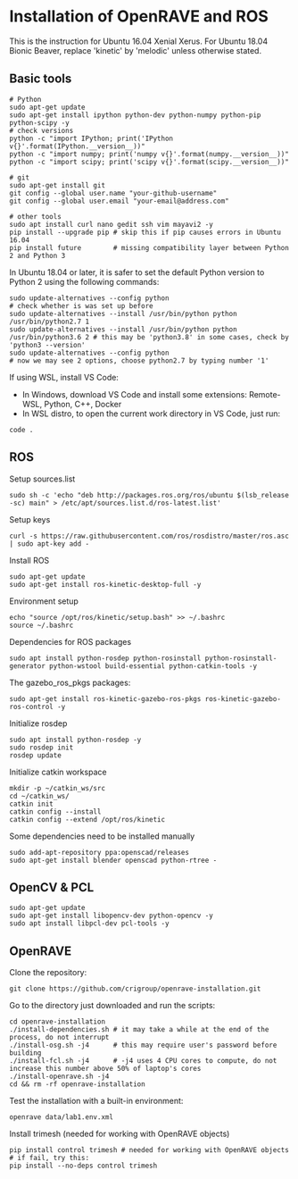 # Installation of OpenRAVE and ROS
This is the instruction for Ubuntu 16.04 Xenial Xerus. For Ubuntu 18.04 Bionic Beaver, replace 'kinetic' by 'melodic' unless otherwise stated.

## Basic tools
```
# Python
sudo apt-get update
sudo apt-get install ipython python-dev python-numpy python-pip python-scipy -y
# check versions
python -c "import IPython; print('IPython v{}'.format(IPython.__version__))"
python -c "import numpy; print('numpy v{}'.format(numpy.__version__))"
python -c "import scipy; print('scipy v{}'.format(scipy.__version__))"

# git
sudo apt-get install git
git config --global user.name "your-github-username"
git config --global user.email "your-email@address.com"

# other tools
sudo apt install curl nano gedit ssh vim mayavi2 -y
pip install --upgrade pip # skip this if pip causes errors in Ubuntu 16.04
pip install future        # missing compatibility layer between Python 2 and Python 3
```

In Ubuntu 18.04 or later, it is safer to set the default Python version to Python 2 using the following commands:
```
sudo update-alternatives --config python                                       # check whether is was set up before
sudo update-alternatives --install /usr/bin/python python /usr/bin/python2.7 1
sudo update-alternatives --install /usr/bin/python python /usr/bin/python3.6 2 # this may be 'python3.8' in some cases, check by 'python3 --version'
sudo update-alternatives --config python                                       # now we may see 2 options, choose python2.7 by typing number '1' 
```

If using WSL, install VS Code: 
- In Windows, download VS Code and install some extensions: Remote-WSL, Python, C++, Docker
- In WSL distro, to open the current work directory in VS Code, just run:
```
code .
```

## ROS
Setup sources.list
```
sudo sh -c 'echo "deb http://packages.ros.org/ros/ubuntu $(lsb_release -sc) main" > /etc/apt/sources.list.d/ros-latest.list'
```

Setup keys
```
curl -s https://raw.githubusercontent.com/ros/rosdistro/master/ros.asc | sudo apt-key add -
```

Install ROS
```
sudo apt-get update
sudo apt-get install ros-kinetic-desktop-full -y
```

Environment setup
```
echo "source /opt/ros/kinetic/setup.bash" >> ~/.bashrc
source ~/.bashrc
```

Dependencies for ROS packages
```
sudo apt install python-rosdep python-rosinstall python-rosinstall-generator python-wstool build-essential python-catkin-tools -y
```

The gazebo_ros_pkgs packages:
```
sudo apt-get install ros-kinetic-gazebo-ros-pkgs ros-kinetic-gazebo-ros-control -y
```

Initialize rosdep
```
sudo apt install python-rosdep -y
sudo rosdep init
rosdep update
```

Initialize catkin workspace
```
mkdir -p ~/catkin_ws/src
cd ~/catkin_ws/
catkin init
catkin config --install
catkin config --extend /opt/ros/kinetic
```

Some dependencies need to be installed manually
```
sudo add-apt-repository ppa:openscad/releases
sudo apt-get install blender openscad python-rtree -
```


## OpenCV & PCL
```
sudo apt-get update
sudo apt-get install libopencv-dev python-opencv -y
sudo apt install libpcl-dev pcl-tools -y
```


## OpenRAVE
Clone the repository:
```
git clone https://github.com/crigroup/openrave-installation.git
```
Go to the directory just downloaded and run the scripts:
```
cd openrave-installation
./install-dependencies.sh # it may take a while at the end of the process, do not interrupt
./install-osg.sh -j4      # this may require user's password before building
./install-fcl.sh -j4      # -j4 uses 4 CPU cores to compute, do not increase this number above 50% of laptop's cores
./install-openrave.sh -j4
cd && rm -rf openrave-installation
```
Test the installation with a built-in environment:
```
openrave data/lab1.env.xml
```

Install trimesh (needed for working with OpenRAVE objects)
```
pip install control trimesh # needed for working with OpenRAVE objects
# if fail, try this:
pip install --no-deps control trimesh
```
